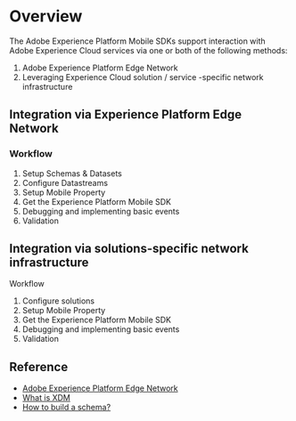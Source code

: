 # Overview

The Adobe Experience Platform Mobile SDKs support interaction with Adobe Experience Cloud services via one or both of the following methods:

1. Adobe Experience Platform Edge Network
2. Leveraging Experience Cloud solution / service -specific network infrastructure

## Integration via Experience Platform Edge Network

### Workflow

1. Setup Schemas & Datasets
2. Configure Datastreams
3. Setup Mobile Property
4. Get the Experience Platform Mobile SDK
5. Debugging and implementing basic events
6. Validation

## Integration via solutions-specific network infrastructure

Workflow

1. Configure solutions
2. Setup Mobile Property
3. Get the Experience Platform Mobile SDK
4. Debugging and implementing basic events
5. Validation

## Reference

* [Adobe Experience Platform Edge Network](https://experienceleague.adobe.com/docs/web-sdk-learn/tutorials/introduction-to-web-sdk-and-edge-network.html?lang=en)
* [What is XDM](https://experienceleague.adobe.com/docs/experience-platform/xdm/home.html?lang=en)
* [How to build a schema?](https://experienceleague.adobe.com/docs/experience-platform/xdm/schema/composition.html?lang=en#schema)

